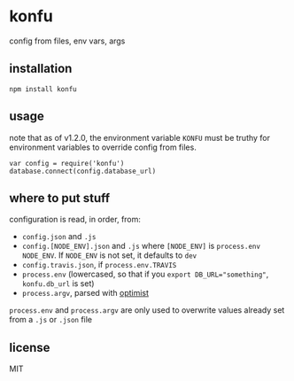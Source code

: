 konfu
===

config from files, env vars, args

installation
---

```
npm install konfu
```

usage
---

note that as of v1.2.0, the environment variable `KONFU` must be truthy
for environment variables to override config from files.

```
var config = require('konfu')
database.connect(config.database_url)
```

where to put stuff
---

configuration is read, in order, from:

- `config.json` and `.js`
- `config.[NODE_ENV].json` and `.js` where `[NODE_ENV]` is `process.env NODE_ENV`. If `NODE_ENV` is not set, it defaults to `dev`
- `config.travis.json`, if `process.env.TRAVIS`
- `process.env` (lowercased, so that if you `export DB_URL="something"`, `konfu.db_url` is set)
- `process.argv`, parsed with [optimist](https://github.com/substack/node-optimist)

`process.env` and `process.argv` are only used to overwrite values already set from a `.js` or `.json` file

license
---

MIT
